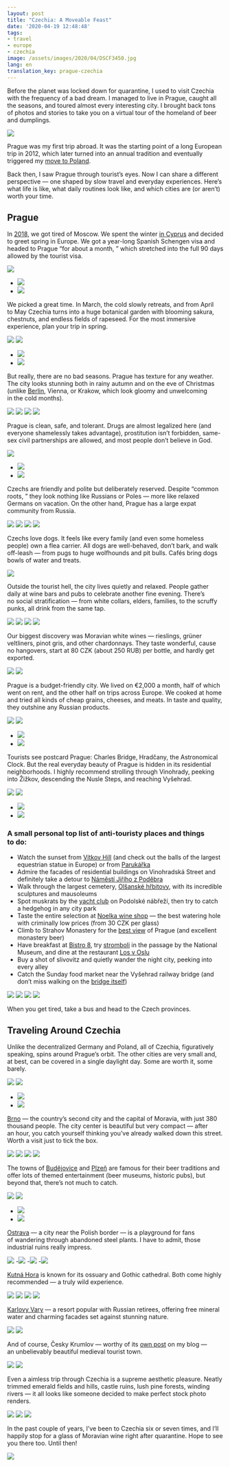 ```yaml
---
layout: post
title: "Czechia: A Moveable Feast"
date: '2020-04-19 12:48:48'
tags:
- travel
- europe
- czechia
image: /assets/images/2020/04/DSCF3450.jpg
lang: en
translation_key: prague-czechia
---
```


Before the planet was locked down for quarantine, I used to visit Czechia with the frequency of a bad dream. I managed to live in Prague, caught all the seasons, and toured almost every interesting city. I brought back tons of photos and stories to take you on a virtual tour of the homeland of beer and dumplings.

![](/assets/images/2020/04/DSCF3450.jpg)

Prague was my first trip abroad. It was the starting point of a long European trip in 2012, which later turned into an annual tradition and eventually triggered my [move to Poland](/blog/love-poland/).

Back then, I saw Prague through tourist’s eyes. Now I can share a different perspective — one shaped by slow travel and everyday experiences. Here’s what life is like, what daily routines look like, and which cities are (or aren’t) worth your time.

## Prague

In [2018](/blog/2k18/), we got tired of Moscow. We spent the winter [in Cyprus](/blog/kipr-1/) and decided to greet spring in Europe. We got a year-long Spanish Schengen visa and headed to Prague “for about a month, ” which stretched into the full 90 days allowed by the tourist visa.

![](/assets/images/2020/04/DSCF7263.jpg)
- ![](/assets/images/2020/04/DSCF8969.jpg)
- ![](/assets/images/2020/04/DSCF8983.jpg)

We picked a great time. In March, the cold slowly retreats, and from April to May Czechia turns into a huge botanical garden with blooming sakura, chestnuts, and endless fields of rapeseed. For the most immersive experience, plan your trip in spring.

![](/assets/images/2020/04/DSCF2005.jpg)
![](/assets/images/2020/04/DSCF1975.jpg)
- ![](/assets/images/2020/04/DSCF1756.jpg)
- ![](/assets/images/2020/04/DSCF1753.jpg)

But really, there are no bad seasons. Prague has texture for any weather. The city looks stunning both in rainy autumn and on the eve of Christmas (unlike [Berlin](/blog/berlin-tt/), Vienna, or Krakow, which look gloomy and unwelcoming in the cold months).

![](/assets/images/2020/04/DSCF1167.jpg)
![](/assets/images/2020/04/DSCF2638.jpg)
![](/assets/images/2020/04/DSCF0759.jpg)
![](/assets/images/2020/04/DSCF6874.jpg)

Prague is clean, safe, and tolerant. Drugs are almost legalized here (and everyone shamelessly takes advantage), prostitution isn’t forbidden, same-sex civil partnerships are allowed, and most people don’t believe in God.

![](/assets/images/2020/04/DSCF3462.jpg)
- ![](/assets/images/2020/04/DSCF3326.jpg)
- ![](/assets/images/2020/04/DSCF6888.jpg)

Czechs are friendly and polite but deliberately reserved. Despite “common roots, ” they look nothing like Russians or Poles — more like relaxed Germans on vacation. On the other hand, Prague has a large expat community from Russia.

![](/assets/images/2020/04/DSCF3517.jpg)
![](/assets/images/2020/04/DSCF1217.jpg)
![](/assets/images/2020/04/DSCF3423.jpg)
![](/assets/images/2020/04/DSCF8977.jpg)

Czechs love dogs. It feels like every family (and even some homeless people) own a flea carrier. All dogs are well-behaved, don’t bark, and walk off-leash — from pugs to huge wolfhounds and pit bulls. Cafés bring dogs bowls of water and treats.

![](/assets/images/2020/04/DSCF1946.jpg)

Outside the tourist hell, the city lives quietly and relaxed. People gather daily at wine bars and pubs to celebrate another fine evening. There’s no social stratification — from white collars, elders, families, to the scruffy punks, all drink from the same tap.

![](/assets/images/2019/01/DSCF2042.jpg)
![](/assets/images/2020/04/DSCF3341.jpg)
![](/assets/images/2020/04/DSCF2133.jpg)
![](/assets/images/2020/04/DSCF3386.jpg)

Our biggest discovery was Moravian white wines — rieslings, grüner veltliners, pinot gris, and other chardonnays. They taste wonderful, cause no hangovers, start at 80 CZK (about 250 RUB) per bottle, and hardly get exported.

![](/assets/images/2020/04/DSCF1808.jpg)
![](/assets/images/2020/01/file_00005.jpg)

Prague is a budget-friendly city. We lived on €2,000 a month, half of which went on rent, and the other half on trips across Europe. We cooked at home and tried all kinds of cheap grains, cheeses, and meats. In taste and quality, they outshine any Russian products.

![](/assets/images/2020/04/DSCF1995.jpg)
![](/assets/images/2020/04/DSCF2624.jpg)
- ![](/assets/images/2020/04/DSCF1751.jpg)
- ![](/assets/images/2020/04/DSCF7180.jpg)

Tourists see postcard Prague: Charles Bridge, Hradčany, the Astronomical Clock. But the real everyday beauty of Prague is hidden in its residential neighborhoods. I highly recommend strolling through Vinohrady, peeking into Žižkov, descending the Nusle Steps, and reaching Vyšehrad.

![](/assets/images/2020/04/DSCF0875.jpg)
![](/assets/images/2020/04/DSCF3399.jpg)
- ![](/assets/images/2020/04/DSCF8984.jpg)
- ![](/assets/images/2020/04/DSCF1732.jpg)

### A small personal top list of anti-touristy places and things to do:
- Watch the sunset from [Vítkov Hill](https://goo.gl/maps/93WzSkU1d4woPyzx8) (and check out the balls of the largest equestrian statue in Europe) or from [Parukářka](https://goo.gl/maps/gD4s8YtB9qunFgLE7)
- Admire the facades of residential buildings on Vinohradská Street and definitely take a detour to [Náměstí Jiřího z Poděbra](https://goo.gl/maps/RyGr29fy36kCVvLc8)
- Walk through the largest cemetery, [Olšanské hřbitovy](https://goo.gl/maps/eSYUf8kd9Ct45iKd6), with its incredible sculptures and mausoleums
- Spot muskrats by the [yacht club](https://goo.gl/maps/f8BpZ1xnzVdr5sZd9) on Podolské nábřeží, then try to catch a hedgehog in any city park
- Taste the entire selection at [Noelka wine shop](https://goo.gl/maps/9HkNTroKp6gKAWrB8) — the best watering hole with criminally low prices (from 30 CZK per glass)
- Climb to Strahov Monastery for the [best view](https://goo.gl/maps/ib7DBQsrFDJWV8wc6) of Prague (and excellent monastery beer)
- Have breakfast at [Bistro 8](https://goo.gl/maps/3GNqYwCEbzYohFyH8), try [stromboli](https://goo.gl/maps/N2mhagt7zwXcn8wv7) in the passage by the National Museum, and dine at the restaurant [Los v Oslu](https://goo.gl/maps/s4dWJF1zoucKyqyL7)
- Buy a shot of slivovitz and quietly wander the night city, peeking into every alley
- Catch the Sunday food market near the Vyšehrad railway bridge (and don’t miss walking on the [bridge itself](https://goo.gl/maps/WLHtxgECZNJFzkGNA))

![](/assets/images/2020/04/DSCF2095.jpg)
![](/assets/images/2020/04/DSCF1765.jpg)
![](/assets/images/2020/04/DSCF0776.jpg)
![](/assets/images/2020/04/DSCF3559.jpg)

When you get tired, take a bus and head to the Czech provinces.

## Traveling Around Czechia

Unlike the decentralized Germany and Poland, all of Czechia, figuratively speaking, spins around Prague’s orbit. The other cities are very small and, at best, can be covered in a single daylight day. Some are worth it, some barely.

![](/assets/images/2020/04/DSCF1211.jpg)
![](/assets/images/2020/04/DSCF1080.jpg)
- ![](/assets/images/2020/04/DSCF1091.jpg)
- ![](/assets/images/2020/04/DSCF6645.jpg)

[Brno](https://goo.gl/maps/phDxe2RAGNPfx6X6A) — the country’s second city and the capital of Moravia, with just 380 thousand people. The city center is beautiful but very compact — after an hour, you catch yourself thinking you’ve already walked down this street. Worth a visit just to tick the box.

![](/assets/images/2020/04/DSCF0948.jpg)
![](/assets/images/2020/04/DSCF0970.jpg)
![](/assets/images/2020/04/DSCF0978.jpg)
![](/assets/images/2020/04/DSCF0945.jpg)

The towns of [Budějovice](https://goo.gl/maps/cxYvM8pXffrZrVA59) and [Plzeň](https://goo.gl/maps/b6KNi1ppubqiVb1W9) are famous for their beer traditions and offer lots of themed entertainment (beer museums, historic pubs), but beyond that, there’s not much to catch.

![](/assets/images/2020/04/DSCF1201.jpg)
![](/assets/images/2020/04/DSCF1194.jpg)
- ![](/assets/images/2020/04/DSCF1197.jpg)
- ![](/assets/images/2020/04/DSCF1206.jpg)

[Ostrava](https://goo.gl/maps/wW7kpHRYw2d7x4AK9) — a city near the Polish border — is a playground for fans of wandering through abandoned steel plants. I have to admit, those industrial ruins really impress.

![](/assets/images/2020/04/DSCF6707.jpg)
-![](/assets/images/2020/04/DSCF6691.jpg)
-![](/assets/images/2020/04/DSCF6701.jpg)
-![](/assets/images/2020/04/DSCF6692.jpg)

[Kutná Hora](https://goo.gl/maps/G7faP29HJRbfFnRg9) is known for its ossuary and Gothic cathedral. Both come highly recommended — a truly wild experience.

![](/assets/images/2020/04/DSCF1024.jpg)
![](/assets/images/2020/04/DSCF1026.jpg)
![](/assets/images/2020/04/DSCF1061.jpg)
![](/assets/images/2020/04/DSCF1062.jpg)

[Karlovy Vary](https://goo.gl/maps/XmrAiGRgcSaUntRs6) — a resort popular with Russian retirees, offering free mineral water and charming facades set against stunning nature.

![](/assets/images/2020/04/DSCF1883.jpg)
![](/assets/images/2020/04/DSCF1907.jpg)

And of course, Česky Krumlov — worthy of its [own post](/blog/cesky-krumlov/) on my blog — an unbelievably beautiful medieval tourist town.

![](/assets/images/2020/04/DSCF1480.jpg)
![](/assets/images/2020/04/DSCF1536.jpg)

Even a aimless trip through Czechia is a supreme aesthetic pleasure. Neatly trimmed emerald fields and hills, castle ruins, lush pine forests, winding rivers — it all looks like someone decided to make perfect stock photo renders.

![](/assets/images/2020/04/DSCF2651.jpg)
![](/assets/images/2020/04/DSCF1817.jpg)
![](/assets/images/2020/04/DSCF6980.jpg)

In the past couple of years, I’ve been to Czechia six or seven times, and I’ll happily stop for a glass of Moravian wine right after quarantine. Hope to see you there too. Until then!

![](/assets/images/2020/04/60267802.jpg)
